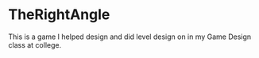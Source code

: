 # TheRightAngle
This is a game I helped design and did level design on in my Game Design class at college. 
